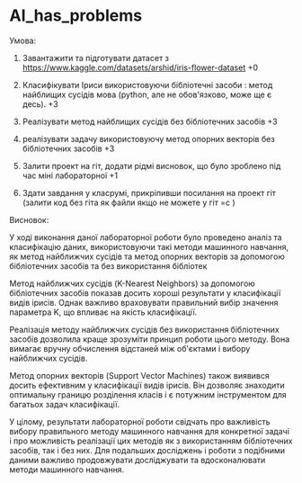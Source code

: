 # AI_has_problems
Умова:

1. Завантажити та підготувати датасет з https://www.kaggle.com/datasets/arshid/iris-flower-dataset +0
2. Класифікувати Іриси використовуючи бібліотечні засоби : метод найблищих сусідів  мова (python, але не обов'язково, може ще є десь).      +3
   
3. Реалізувати метод найблищих сусідів без бібліотечних засобів  +3
4. реалізувати задачу використовуючу метод опорних векторів без бібліотечних засобів  +3

5. Залити проект на гіт, додати рідмі висновок, що було зроблено під час міні лабораторної +1

6. Здати завдання у класрумі, прикріпивши посилання на проект гіт 
    (залити код без гіта як файли якщо не можете у гіт =с )


Висновок:

У ході виконання даної лабораторної роботи було проведено аналіз та класифікацію даних, використовуючи такі методи машинного навчання, як метод найближчих сусідів та метод опорних векторів за допомогою бібліотечних засобів та без використання бібліотек

Метод найближчих сусідів (K-Nearest Neighbors) за допомогою бібліотечних засобів показав досить хороші результати у класифікації видів ірисів. Однак важливо враховувати правильний вибір значення параметра K, що впливає на якість класифікації.

Реалізація методу найближчих сусідів без використання бібліотечних засобів дозволила краще зрозуміти принцип роботи цього методу. Вона вимагає вручну обчислення відстаней між об'єктами і вибору найближчих сусідів.

Метод опорних векторів (Support Vector Machines) також виявився досить ефективним у класифікації видів ірисів. Він дозволяє знаходити оптимальну границю розділення класів і є потужним інструментом для багатьох задач класифікації.

У цілому, результати лабораторної роботи свідчать про важливість вибору правильного методу машинного навчання для конкретної задачі і про можливість реалізації цих методів як з використанням бібліотечних засобів, так і без них. Для подальших досліджень і роботи з подібними даними важливо продовжувати досліджувати та вдосконалювати методи машинного навчання.